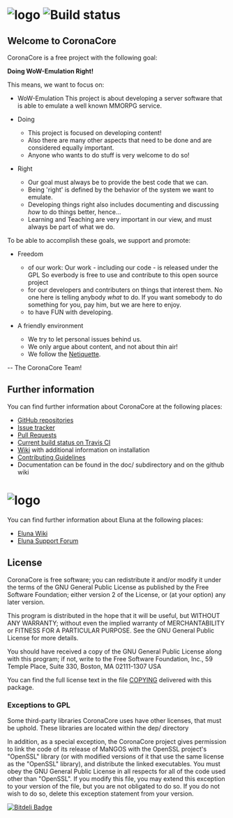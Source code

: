 # ![logo](http://www.imgbox.de/users/public/images/FCVDJWsmbn.png) ![Build status](https://api.travis-ci.org/CoronaCore/OneServer.png)

## Welcome to CoronaCore

CoronaCore is a free project with the following goal:

  **Doing WoW-Emulation Right!**

This means, we want to focus on:

* WoW-Emulation
    This project is about developing a server software that is able to
    emulate a well known MMORPG service.

* Doing
  * This project is focused on developing content!
  * Also there are many other aspects that need to be done and are
    considered equally important.
  * Anyone who wants to do stuff is very welcome to do so!

* Right
  * Our goal must always be to provide the best code that we can.
  * Being 'right' is defined by the behavior of the system
    we want to emulate.
  * Developing things right also includes documenting and discussing
    _how_ to do things better, hence...
  * Learning and Teaching are very important in our view, and must
    always be part of what we do.

To be able to accomplish these goals, we support and promote:

* Freedom
  * of our work: Our work - including our code - is released under the GPL
    So everbody is free to use and contribute to this open source project
  * for our developers and contributers on things that interest them.
    No one here is telling anybody _what_ to do.
    If you want somebody to do something for you, pay him,
    but we are here to enjoy.
  * to have FUN with developing.

* A friendly environment
  * We try to let personal issues behind us.
  * We only argue about content, and not about thin air!
  * We follow the [Netiquette](http://tools.ietf.org/html/rfc1855).

-- The CoronaCore Team!

## Further information

  You can find further information about CoronaCore at the following places:
  * [GitHub repositories](https://github.com/CoronaCore/)
  * [Issue tracker](https://github.com/CoronaCore/Issues/issues)
  * [Pull Requests](https://github.com/CoronaCore/Server/pulls)
  * [Current build status on Travis CI](https://travis-ci.org/CoronaCore/Server/)
  * [Wiki](https://github.com/CoronaCore/Issues/wiki) with additional information on installation
  * [Contributing Guidelines](CONTRIBUTING.md)
  * Documentation can be found in the doc/ subdirectory and on the github wiki

# ![logo](https://dl.dropbox.com/u/98478761/eluna-DBCA-Designs.png)

  You can find further information about Eluna at the following places:
  * [Eluna Wiki](http://wiki.emudevs.com/doku.php?id=eluna)
  * [Eluna Support Forum](http://emudevs.com)

## License

  CoronaCore is free software; you can redistribute it and/or modify
  it under the terms of the GNU General Public License as published by
  the Free Software Foundation; either version 2 of the License, or
  (at your option) any later version.

  This program is distributed in the hope that it will be useful,
  but WITHOUT ANY WARRANTY; without even the implied warranty of
  MERCHANTABILITY or FITNESS FOR A PARTICULAR PURPOSE.  See the
  GNU General Public License for more details.

  You should have received a copy of the GNU General Public License
  along with this program; if not, write to the Free Software
  Foundation, Inc., 59 Temple Place, Suite 330, Boston, MA  02111-1307  USA


  You can find the full license text in the file [COPYING](COPYING) delivered with this package.

### Exceptions to GPL

  Some third-party libraries CoronaCore uses have other licenses, that must be
  uphold.  These libraries are located within the dep/ directory

  In addition, as a special exception, the CoronaCore project
  gives permission to link the code of its release of MaNGOS with the
  OpenSSL project's "OpenSSL" library (or with modified versions of it
  that use the same license as the "OpenSSL" library), and distribute
  the linked executables.  You must obey the GNU General Public License
  in all respects for all of the code used other than "OpenSSL".  If you
  modify this file, you may extend this exception to your version of the
  file, but you are not obligated to do so.  If you do not wish to do
  so, delete this exception statement from your version.


[![Bitdeli Badge](https://d2weczhvl823v0.cloudfront.net/CoronaCore/Server/trend.png)](https://bitdeli.com/free "Bitdeli Badge")

